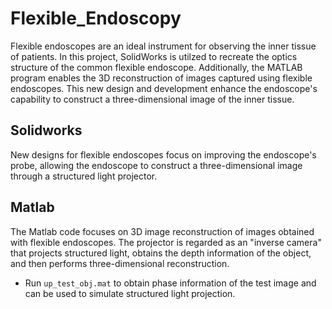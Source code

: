 # Flexible_Endoscopy

Flexible endoscopes are an ideal instrument for observing the inner tissue of patients. In this project, SolidWorks is utilzed to recreate the optics structure of the common flexible endoscope. Additionally, the MATLAB program enables the 3D reconstruction of images captured using flexible endoscopes. This new design and development enhance the endoscope's capability to construct a three-dimensional image of the inner tissue.

## Solidworks

New designs for flexible endoscopes focus on improving the endoscope's probe, allowing the endoscope to construct a three-dimensional image through a structured light projector.

## Matlab
The Matlab code focuses on 3D image reconstruction of images obtained with flexible endoscopes. The projector is regarded as an "inverse camera" that projects structured light, obtains the depth information of the object, and then performs three-dimensional reconstruction.

- Run `up_test_obj.mat` to obtain phase information of the test image and can be used to simulate structured light projection.
